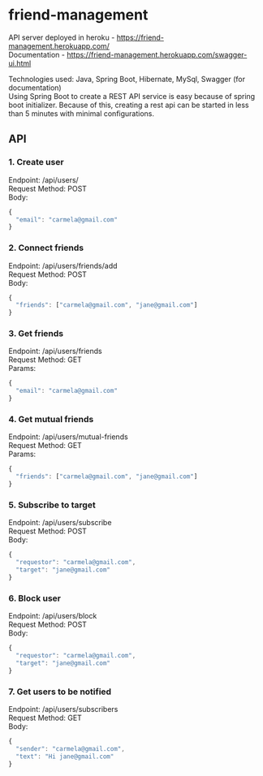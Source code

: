# friend-management

API server deployed in heroku - https://friend-management.herokuapp.com/  
Documentation - https://friend-management.herokuapp.com/swagger-ui.html  

Technologies used: Java, Spring Boot, Hibernate, MySql, Swagger (for documentation)  
Using Spring Boot to create a REST API service is easy because of spring boot initializer. Because of this, creating a rest api can be started in less than 5 minutes with minimal configurations.  

## API
### 1. Create user
Endpoint: /api/users/  
Request Method: POST  
Body: 
```js
{
  "email": "carmela@gmail.com"
}
```
### 2. Connect friends
Endpoint: /api/users/friends/add  
Request Method: POST  
Body:
```js
{
  "friends": ["carmela@gmail.com", "jane@gmail.com"]
}
```

### 3. Get friends
Endpoint: /api/users/friends  
Request Method: GET  
Params:
```js
{
  "email": "carmela@gmail.com"
}
```

### 4. Get mutual friends
Endpoint: /api/users/mutual-friends  
Request Method: GET  
Params:
```js
{
  "friends": ["carmela@gmail.com", "jane@gmail.com"]
}
```

### 5. Subscribe to target
Endpoint: /api/users/subscribe    
Request Method: POST  
Body:  
```js
{
  "requestor": "carmela@gmail.com",
  "target": "jane@gmail.com"
}
```

### 6. Block user
Endpoint: /api/users/block  
Request Method: POST  
Body:
```js
{
  "requestor": "carmela@gmail.com",
  "target": "jane@gmail.com"
}
```
### 7. Get users to be notified
Endpoint: /api/users/subscribers  
Request Method: GET  
Body:
```js
{
  "sender": "carmela@gmail.com",
  "text": "Hi jane@gmail.com"
}
```
